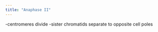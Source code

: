 ```yaml
---
title: "Anaphase II"
---
```

-centromeres divide
-sister chromatids
separate to opposite cell poles

